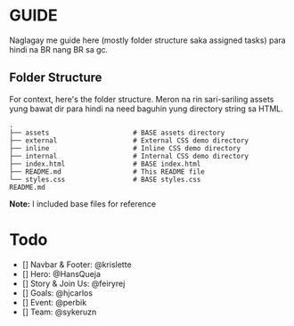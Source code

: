 # GUIDE

Naglagay me guide here (mostly folder structure saka assigned tasks) para hindi na BR nang BR sa gc.

## Folder Structure

For context, here's the folder structure. Meron na rin sari-sariling assets yung bawat dir para hindi na need baguhin yung directory string sa HTML.

```
.
├── assets                     # BASE assets directory
├── external                   # External CSS demo directory
├── inline                     # Inline CSS demo directory
├── internal                   # Internal CSS demo directory
├── index.html                 # BASE index.html
├── README.md                  # This README file
└── styles.css                 # BASE styles.css
README.md
```
**Note:** I included base files for reference

# Todo

- [] Navbar & Footer: @krislette
- [] Hero: @HansQueja
- [] Story & Join Us: @feiryrej
- [] Goals: @hjcarlos
- [] Event: @perbik
- [] Team: @sykeruzn